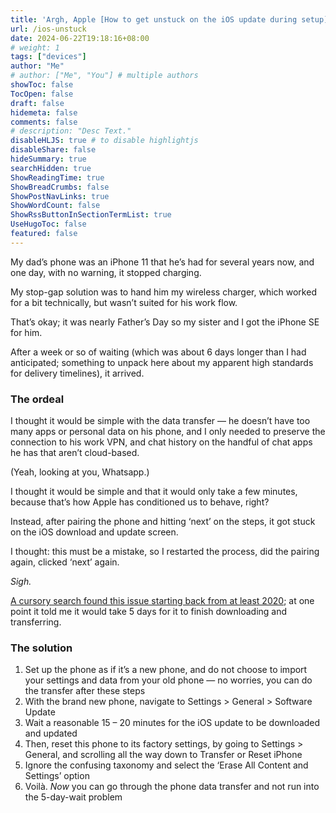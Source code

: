 ```yaml
---
title: 'Argh, Apple [How to get unstuck on the iOS update during setup]'
url: /ios-unstuck
date: 2024-06-22T19:18:16+08:00
# weight: 1
tags: ["devices"]
author: "Me"
# author: ["Me", "You"] # multiple authors
showToc: false
TocOpen: false
draft: false
hidemeta: false
comments: false
# description: "Desc Text."
disableHLJS: true # to disable highlightjs
disableShare: false
hideSummary: true
searchHidden: true
ShowReadingTime: true
ShowBreadCrumbs: false
ShowPostNavLinks: true
ShowWordCount: false
ShowRssButtonInSectionTermList: true
UseHugoToc: false
featured: false
---
```


My dad’s phone was an iPhone 11 that he’s had for several years now, and one day, with no warning, it stopped charging.

My stop-gap solution was to hand him my wireless charger, which worked for a bit technically, but wasn’t suited for his work flow. 

That’s okay; it was nearly Father’s Day so my sister and I got the iPhone SE for him. 

After a week or so of waiting (which was about 6 days longer than I had anticipated; something to unpack here about my apparent high standards for delivery timelines), it arrived.

### The ordeal

I thought it would be simple with the data transfer — he doesn’t have too many apps or personal data on his phone, and I only needed to preserve the connection to his work VPN, and chat history on the handful of chat apps he has that aren’t cloud-based.

(Yeah, looking at you, Whatsapp.)

I thought it would be simple and that it would only take a few minutes, because that’s how Apple has conditioned us to behave, right?

Instead, after pairing the phone and hitting ‘next’ on the steps, it got stuck on the iOS download and update screen.

I thought: this must be a mistake, so I restarted the process, did the pairing again, clicked ‘next’ again.

*Sigh.*

[A cursory search found this issue starting back from at least 2020](https://www.google.com/search?q=iphone+new+phone+setup+software+update+2+days+site:discussions.apple.com); at one point it told me it would take 5 days for it to finish downloading and transferring.

### The solution

1. Set up the phone as if it’s a new phone, and do not choose to import your settings and data from your old phone — no worries, you can do the transfer after these steps
2. With the brand new phone, navigate to Settings > General > Software Update
3. Wait a reasonable 15 – 20 minutes for the iOS update to be downloaded and updated
4. Then, reset this phone to its factory settings, by going to Settings > General, and scrolling all the way down to Transfer or Reset iPhone
5. Ignore the confusing taxonomy and select the ‘Erase All Content and Settings’ option
6. Voilà. *Now* you can go through the phone data transfer and not run into the 5-day-wait problem